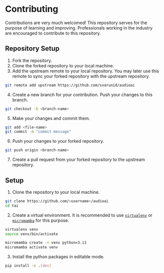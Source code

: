 # Contributing 
Contributions are very much welcomed! This repository serves for the purpose of learning and improving. Professionals working in the industry are encouraged to contribute to this repository. 

## Repository Setup
1. Fork the repository.
2. Clone the forked repository to your local machine.
3. Add the upstream remote to your local repository. You may later use this remote to sync your forked repository with the upstream repository.
```bash
git remote add upstream https://github.com/svarunid/audioai
```
4. Create a new branch for your contribution. Push your changes to this branch.
```bash
git checkout -b <branch-name>
```
5. Make your changes and commit them.
```bash
git add <file-name>
git commit -m "commit message"
```
6. Push your changes to your forked repository.
```bash
git push origin <branch-name>
```
7. Create a pull request from your forked repository to the upstream repository.

## Setup
1. Clone the repository to your local machine.
```bash
git clone https://github.com/<username>/audioai
cd tai
```
2. Create a virtual environment. It is recommended to use [`virtualenv`](https://virtualenv.pypa.io/en/latest/installation.html) or [`micromamba`](https://mamba.readthedocs.io/en/latest/installation/micromamba-installation.html) for this purpose.
```bash
virtualenv venv
source venv/bin/activate

micromamba create -n venv python=3.11
micromamba activate venv
```
3. Install the python packages in editable mode.
```bash
pip install -e .[dev]
```
